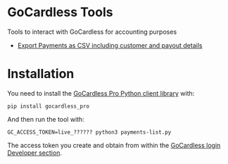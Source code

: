 # GoCardless Tools
Tools to interact with GoCardless for accounting purposes

* [Export Payments as CSV including customer and payout details](payments-list.py)

# Installation

You need to install the [GoCardless Pro Python client library](https://github.com/gocardless/gocardless-pro-python) with:

```shell
pip install gocardless_pro
```

And then run the tool with:

```shell
GC_ACCESS_TOKEN=live_?????? python3 payments-list.py
```

The access token you create and obtain from within the [GoCardless login Developer section](https://manage.gocardless.com/developers).